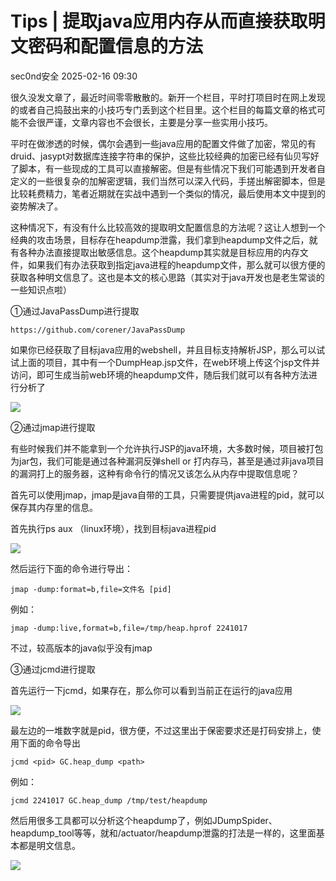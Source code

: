#  Tips | 提取java应用内存从而直接获取明文密码和配置信息的方法   
 sec0nd安全   2025-02-16 09:30  
  
很久没发文章了，最近时间零零散散的。新开一个栏目，平时打项目时在网上发现的或者自己捣鼓出来的小技巧专门丢到这个栏目里。这个栏目的每篇文章的格式可能不会很严谨，文章内容也不会很长，主要是分享一些实用小技巧。  
  
平时在做渗透的时候，偶尔会遇到一些java应用的配置文件做了加密，常见的有druid、jasypt对数据库连接字符串的保护，这些比较经典的加密已经有仙贝写好了脚本，有一些现成的工具可以直接解密。但是有些情况下我们可能遇到开发者自定义的一些很复杂的加解密逻辑，我们当然可以深入代码，手搓出解密脚本，但是比较耗费精力，笔者近期就在实战中遇到一个类似的情况，最后使用本文中提到的姿势解决了。  
  
这种情况下，有没有什么比较高效的提取明文配置信息的方法呢？这让人想到一个经典的攻击场景，目标存在heapdump泄露，我们拿到heapdump文件之后，就有各种办法直接提取出敏感信息。这个heapdump其实就是目标应用的内存文件，如果我们有办法获取到指定java进程的heapdump文件，那么就可以很方便的获取各种明文信息了。这也是本文的核心思路（其实对于java开发也是老生常谈的一些知识点啦）  
  
  
①通过JavaPassDump进行提取  
```
https://github.com/corener/JavaPassDump
```  
  
如果你已经获取了目标java应用的webshell，并且目标支持解析JSP，那么可以试试上面的项目，其中有一个DumpHeap.jsp文件，在web环境上传这个jsp文件并访问，即可生成当前web环境的heapdump文件，随后我们就可以有各种方法进行分析了  
  
![](https://mmbiz.qpic.cn/mmbiz_png/2A06BE6JXgYAvFSZBjIK7wTTOAibXKJvI0zyZzl16aibK0pGibPnd7xBLxiaqqDa83L2Ke50gG0DggMoA47Z4m07mw/640?wx_fmt=png&from=appmsg "")  
  
  
②通过jmap进行提取  
  
有些时候我们并不能拿到一个允许执行JSP的java环境，大多数时候，项目被打包为jar包，我们可能是通过各种漏洞反弹shell or 打内存马，甚至是通过非java项目的漏洞打上的服务器，这种有命令行的情况又该怎么从内存中提取信息呢？  
  
首先可以使用jmap，jmap是java自带的工具，只需要提供java进程的pid，就可以保存其内存里的信息。  
  
首先执行ps aux （linux环境），找到目标java进程pid  
  
![](https://mmbiz.qpic.cn/mmbiz_png/2A06BE6JXgYAvFSZBjIK7wTTOAibXKJvIsYt06LzE9KrkVpd0iawIJYaCp1DojZXKFz7QJZSHtCI0Gj2DjfKagYw/640?wx_fmt=png&from=appmsg "")  
  
然后运行下面的命令进行导出：  
```
jmap -dump:format=b,file=文件名 [pid]
```  
  
例如：  
```
jmap -dump:live,format=b,file=/tmp/heap.hprof 2241017
```  
  
不过，较高版本的java似乎没有jmap  
  
  
③通过jcmd进行提取  
  
首先运行一下jcmd，如果存在，那么你可以看到当前正在运行的java应用  
  
![](https://mmbiz.qpic.cn/mmbiz_png/2A06BE6JXgYAvFSZBjIK7wTTOAibXKJvIFzkib2r02PLH7CY8hA8QbOHNyLYTPqhJfr6ojF7hWDjyib3yskr5wfrg/640?wx_fmt=png&from=appmsg "")  
  
最左边的一堆数字就是pid，很方便，不过这里出于保密要求还是打码安排上，使用下面的命令导出  
```
jcmd <pid> GC.heap_dump <path>
```  
  
例如：  
```
jcmd 2241017 GC.heap_dump /tmp/test/heapdump
```  
  
然后用很多工具都可以分析这个heapdump了，例如JDumpSpider、heapdump_tool等等，就和/actuator/heapdump泄露的打法是一样的，这里面基本都是明文信息。  
  
![](https://mmbiz.qpic.cn/mmbiz_png/2A06BE6JXgYAvFSZBjIK7wTTOAibXKJvIyBtfdPH1Z92ZlxxGfKrv9L7Ftrperr2bicwy1jKTicgqlbda3iahiaWMdQ/640?wx_fmt=png&from=appmsg "")  
  
